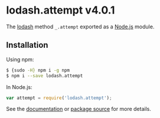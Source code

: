# lodash.attempt v4.0.1

The [lodash](https://lodash.com/) method `_.attempt` exported as a [Node.js](https://nodejs.org/) module.

## Installation

Using npm:
```bash
$ {sudo -H} npm i -g npm
$ npm i --save lodash.attempt
```

In Node.js:
```js
var attempt = require('lodash.attempt');
```

See the [documentation](https://lodash.com/docs#attempt) or [package source](https://github.com/lodash/lodash/blob/4.0.1-npm-packages/lodash.attempt) for more details.
